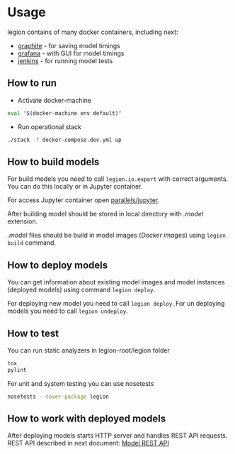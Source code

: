 # Usage
legion contains of many docker containers, including next:
* [graphite](grafana_and_graphite.md) - for saving model timings
* [grafana](grafana_and_graphite.md) - with GUI for model timings
* [jenkins](jenkins.md) - for running model tests


## How to run
* Activate docker-machine
```bash
eval "$(docker-machine env default)"
```
* Run operational stack
```bash
./stack -f docker-compose.dev.yml up
```

## How to build models
For build models you need to call `legion.io.export` with correct arguments.
You can do this locally or in Jupyter container.

For access Jupyter container open [parallels/jupyter](http://parallels/jupyter).

After building model should be stored in local directory with *.model* extension.

*.model* files should be build in model images (*Docker images*)
using `legion build` command.

## How to deploy models
You can get information about existing model images and model instances (deployed models)
using command `legion deploy`.

For deploying new model you need to call `legion deploy`.
For un deploying models you need to call `legion undeploy`.

## How to test
You can run static analyzers in legion-root/legion folder
```bash
tox
pylint
```
For unit and system testing you can use nosetests
```bash
nosetests --cover-package legion
```

## How to work with deployed models
After deploying models starts HTTP server and handles REST API requests.
REST API described in next document: [Model REST API](model_rest_api.md)